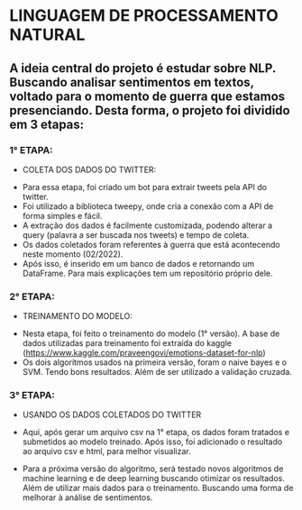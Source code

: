 # LINGUAGEM DE PROCESSAMENTO NATURAL

## A ideia central do projeto é estudar sobre NLP. Buscando analisar sentimentos em textos, voltado para o momento de guerra que estamos presenciando. Desta forma, o projeto foi dividido em 3 etapas:

### 1° ETAPA:
* COLETA DOS DADOS DO TWITTER:
- Para essa etapa, foi criado um bot para extrair tweets pela API do twitter.
- Foi utilizado a biblioteca tweepy, onde cria a conexão com a API de forma simples e fácil.
- A extração dos dados é facilmente customizada, podendo alterar a query (palavra a ser buscada nos tweets) e tempo de coleta.
- Os dados coletados foram referentes à guerra que está acontecendo neste momento (02/2022).
- Após isso, é inserido em um banco de dados e retornando um DataFrame. Para mais explicações tem um repositório próprio dele.


### 2° ETAPA:
* TREINAMENTO DO MODELO:
- Nesta etapa, foi feito o treinamento do modelo (1° versão). A base de dados utilizadas para treinamento foi extraída do kaggle (https://www.kaggle.com/praveengovi/emotions-dataset-for-nlp)
- Os dois algoritmos usados na primeira versão, foram o naive bayes e o SVM. Tendo bons resultados. Além de ser utilizado a validação cruzada.

### 3° ETAPA:
* USANDO OS DADOS COLETADOS DO TWITTER
- Aqui, após gerar um arquivo csv na 1° etapa, os dados foram tratados e submetidos ao modelo treinado. Após isso, foi adicionado o resultado ao arquivo csv e html, para melhor visualizar.


* Para a próxima versão do algoritmo, será testado novos algoritmos de machine learning e de deep learning buscando otimizar os resultados. Além de utilizar mais dados para o treinamento. Buscando uma forma de melhorar à análise de sentimentos.
